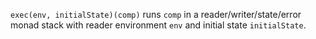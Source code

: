 `exec(env, initialState)(comp)` runs `comp` in a reader/writer/state/error monad stack with reader environment `env` and initial state `initialState`.
<!--stackedit_data:
eyJoaXN0b3J5IjpbLTE1OTY0NjYwMDBdfQ==
-->